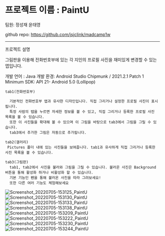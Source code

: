 # 프로젝트 이름 : PaintU

팀원: 정성재 윤태영

github repo: https://github.com/jsjclink/madcamp1w

* * *
프로젝트 설명

그림판을 이용해 전화번호부에 있는 각 지인의 프로필 사진을 재미있게 변경할 수 있는 앱입니다.

개발 언어 : Java
개발 환경: Android Studio Chipmunk / 2021.2.1 Patch 1
Minimum SDK: API 21- Android 5.0 (Lollipop)

```
tab1(전화번호부)
  
  기본적인 전화번호부 앱과 유사한 디자인입니다. 직접 그리거나 설정한 프로필 사진이 표시됩니다.
  특정 사람의 탭을 누르면 자세한 정보를 볼 수 있고, 직접 그리거나 등록한 프로필 사진 목록을 볼 수 있습니다.
  또한 이 사진들을 확대해 볼 수 있으며 이 그림을 바탕으로 tab3에서 그림을 그릴 수 있습니다.
  tab3에서 추가한 그림은 자동으로 추가됩니다.
```
```
tab2(갤러리)
 Pictures 폴더 내에 있는 사진들을 보여줍니다. tab1과 유사하게 직접 그리거나 등록한 사진 목록을 볼 수 있습니다.
```
```
tab3(그림판)
  tab1, tab2에서 사진을 불러와 그림을 그릴 수 있습니다. 불러온 사진은 Background 버튼을 통해 활성화 하거나 비활성화 할 수 있습니다.
  기본 기능인 펜을 통해 불러온 사진을 따라 그려보세요!
  또한 다른 여러 기능도 체험해보세요
```




![Screenshot_20220705-153125_PaintU](https://user-images.githubusercontent.com/60886172/177264565-9f5da4b1-6228-46f0-b2ec-41d996ae8fac.jpg)
![Screenshot_20220705-153130_PaintU](https://user-images.githubusercontent.com/60886172/177264572-94015372-f09c-45e1-8515-dcba52950c4c.jpg)
![Screenshot_20220705-153133_PaintU](https://user-images.githubusercontent.com/60886172/177264573-e8f44e9d-5b4e-47c4-bbf8-a4b4f4ebe04f.jpg)
![Screenshot_20220705-153138_PaintU](https://user-images.githubusercontent.com/60886172/177264582-c37cad0b-6fc1-483e-a0c2-738f3bbccbe3.jpg)
![Screenshot_20220705-153209_PaintU](https://user-images.githubusercontent.com/60886172/177264590-e37ecf0a-ad9c-485f-b449-412eb9d5f5a3.jpg)
![Screenshot_20220705-153222_PaintU](https://user-images.githubusercontent.com/60886172/177264599-6df75f8f-c9b8-41a7-b5c1-b6e7f8c95ca2.jpg)
![Screenshot_20220705-153230_PaintU](https://user-images.githubusercontent.com/60886172/177264602-3c5e11da-226b-48db-84ea-4d9329353890.jpg)
![Screenshot_20220705-153244_PaintU](https://user-images.githubusercontent.com/60886172/177264607-ce0daf67-07f4-4036-9159-d5b01ddb3c7b.jpg)
